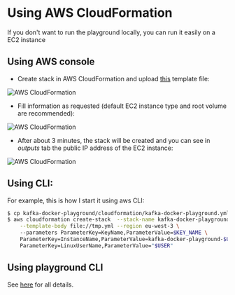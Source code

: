 # Using AWS CloudFormation

If you don't want to run the playground locally, you can run it easily on a EC2 instance

## Using AWS console

* Create stack in AWS CloudFormation and upload [this](https://raw.githubusercontent.com/vdesabou/kafka-docker-playground/master/cloudformation/kafka-docker-playground.yml) template file:

![AWS CloudFormation](./Screenshot1.png)

* Fill information as requested (default EC2 instance type and root volume are recommended):

![AWS CloudFormation](./Screenshot2.png)

* After about 3 minutes, the stack will be created and you can see in *outputs* tab the public IP address of the EC2 instance:

![AWS CloudFormation](./Screenshot3.png)

## Using CLI:

For example, this is how I start it using aws CLI:

```bash
$ cp kafka-docker-playground/cloudformation/kafka-docker-playground.yml tmp.yml
$ aws cloudformation create-stack  --stack-name kafka-docker-playground-$USER \
    --template-body file://tmp.yml --region eu-west-3 \ 
    --parameters ParameterKey=KeyName,ParameterValue=$KEY_NAME \
    ParameterKey=InstanceName,ParameterValue=kafka-docker-playground-$USER \
    ParameterKey=LinuxUserName,ParameterValue="$USER"
```

## Using playground CLI

See [here](https://kafka-docker-playground.io/#/playground%20ec2) for all details.
